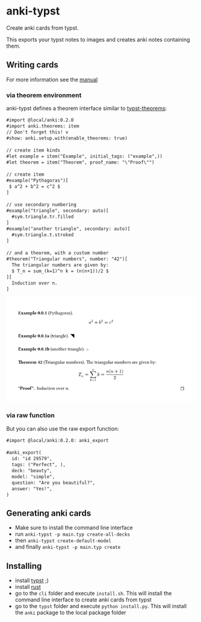 # anki-typst
Create anki cards from typst.

This exports your typst notes to images and creates anki notes containing them.

## Writing cards

For more information see the [manual](./typst/doc/doc.pdf)

### via theorem environment
anki-typst defines a theorem interface similar to [typst-theorems](https://github.com/sahasatvik/typst-theorems/):
```typst
#import @local/anki:0.2.0
#import anki.theorems: item
// Don't forget this! v
#show: anki.setup.with(enable_theorems: true)

// create item kinds
#let example = item("Example", initial_tags: ("example",))
#let theorem = item("Theorem", proof_name: "\"Proof\"")

// create item
#example("Pythagoras")[
 $ a^2 + b^2 = c^2 $
]

// use secondary numbering
#example("triangle", secondary: auto)[
  #sym.triangle.tr.filled
]
#example("another triangle", secondary: auto)[
  #sym.triangle.t.stroked
]

// and a theorem, with a custom number
#theorem("Triangular numbers", number: "42")[
  The triangular numbers are given by:
  $ T_n = sum_(k=1)^n k = (n(n+1))/2 $
][
  Induction over n.
]
```
![image of rendered code for the example via theorem environment](typst/doc/example1.png)

### via raw function
But you can also use the raw export function:
```typst
#import @local/anki:0.2.0: anki_export

#anki_export(
  id: "id 29579",
  tags: ("Perfect", ),
  deck: "beauty",
  model: "simple",
  question: "Are you beautiful?",
  answer: "Yes!",
)
```


## Generating anki cards
* Make sure to install the command line interface
* run `anki-typst -p main.typ create-all-decks`
* then `anki-typst create-default-model`
* and finally `anki-typst -p main.typ create`

## Installing
* install [typst](https://github.com/typst/typst?tab=readme-ov-file#installation) ;)
* install [rust](https://www.rust-lang.org/tools/install)
* go to the `cli` folder and execute `install.sh`. This will install the command line interface to create anki cards from typst
* go to the `typst` folder and execute `python install.py`. This will install the `anki` package to the local package folder
